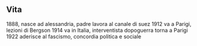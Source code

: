 ## Vita
1888, nasce ad alessandria, padre lavora al canale di suez
1912 va a Parigi, lezioni di Bergson
1914 va in Italia, interventista
dopoguerra torna a Parigi
1922 aderisce al fascismo, concordia politica e sociale
